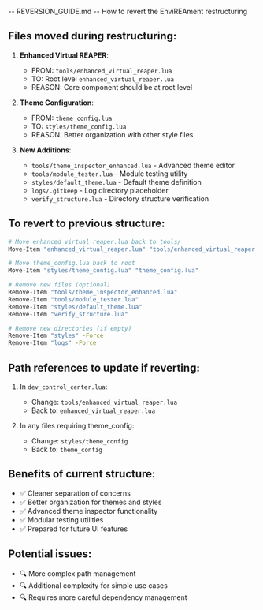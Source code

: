 -- REVERSION_GUIDE.md
-- How to revert the EnviREAment restructuring

## Files moved during restructuring:

1. **Enhanced Virtual REAPER**:
   - FROM: `tools/enhanced_virtual_reaper.lua`
   - TO: Root level `enhanced_virtual_reaper.lua`
   - REASON: Core component should be at root level

2. **Theme Configuration**:
   - FROM: `theme_config.lua`
   - TO: `styles/theme_config.lua`
   - REASON: Better organization with other style files

3. **New Additions**:
   - `tools/theme_inspector_enhanced.lua` - Advanced theme editor
   - `tools/module_tester.lua` - Module testing utility
   - `styles/default_theme.lua` - Default theme definition
   - `logs/.gitkeep` - Log directory placeholder
   - `verify_structure.lua` - Directory structure verification

## To revert to previous structure:

```bash
# Move enhanced_virtual_reaper.lua back to tools/
Move-Item "enhanced_virtual_reaper.lua" "tools/enhanced_virtual_reaper.lua"

# Move theme_config.lua back to root
Move-Item "styles/theme_config.lua" "theme_config.lua"

# Remove new files (optional)
Remove-Item "tools/theme_inspector_enhanced.lua"
Remove-Item "tools/module_tester.lua"
Remove-Item "styles/default_theme.lua"
Remove-Item "verify_structure.lua"

# Remove new directories (if empty)
Remove-Item "styles" -Force
Remove-Item "logs" -Force
```

## Path references to update if reverting:

1. In `dev_control_center.lua`:
   - Change: `tools/enhanced_virtual_reaper.lua`
   - Back to: `enhanced_virtual_reaper.lua`

2. In any files requiring theme_config:
   - Change: `styles/theme_config`
   - Back to: `theme_config`

## Benefits of current structure:
- ✅ Cleaner separation of concerns
- ✅ Better organization for themes and styles
- ✅ Advanced theme inspector functionality
- ✅ Modular testing utilities
- ✅ Prepared for future UI features

## Potential issues:
- 🔍 More complex path management
- 🔍 Additional complexity for simple use cases
- 🔍 Requires more careful dependency management
